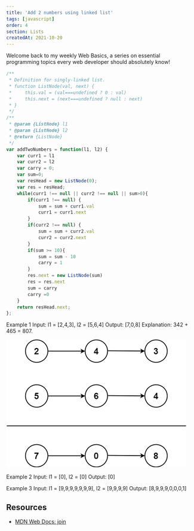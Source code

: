 ```yaml
---
title: 'Add 2 numbers using linked list'
tags: [javascript]
order: 4
section: Lists
createdAt: 2021-10-20
---
```


Welcome back to my weekly Web Basics, a series on essential programming topics every web developer should absolutely know!

```javascript
/**
 * Definition for singly-linked list.
 * function ListNode(val, next) {
 *     this.val = (val===undefined ? 0 : val)
 *     this.next = (next===undefined ? null : next)
 * }
 */
/**
 * @param {ListNode} l1
 * @param {ListNode} l2
 * @return {ListNode}
 */
var addTwoNumbers = function(l1, l2) {
    var curr1 = l1
    var curr2 = l2
    var carry = 0;
    var sum=0;
    var resHead = new ListNode(0);
    var res = resHead;
    while(curr1 !== null || curr2 !== null || sum>0){
        if(curr1 !== null) {
            sum = sum + curr1.val 
            curr1 = curr1.next
        }
        if(curr2 !== null) {
            sum = sum + curr2.val
            curr2 = curr2.next
        }
        if(sum >= 10){
            sum = sum - 10
            carry = 1
        }
        res.next = new ListNode(sum)
        res = res.next
        sum = carry
        carry =0 
    }
    return resHead.next;
};
```
Example 1
Input: l1 = [2,4,3], l2 = [5,6,4]
Output: [7,0,8]
Explanation: 342 + 465 = 807.


![alt text](https://github.com/SushmithaBN/coding-problems/blob/dummy/addtwonumber1.jpeg)

Example 2
Input: l1 = [0], l2 = [0]
Output: [0]


Example 3
Input: l1 = [9,9,9,9,9,9,9], l2 = [9,9,9,9]
Output: [8,9,9,9,0,0,0,1]

## Resources

- [MDN Web Docs: join](https://developer.mozilla.org/en-US/docs/Web/JavaScript/Reference/Global_Objects/Array/join)
